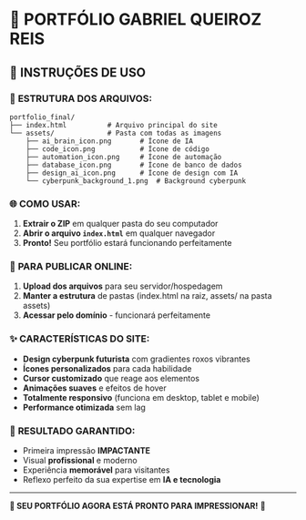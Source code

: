 # 📁 PORTFÓLIO GABRIEL QUEIROZ REIS

## 🚀 **INSTRUÇÕES DE USO**

### 📂 **ESTRUTURA DOS ARQUIVOS:**
```
portfolio_final/
├── index.html          # Arquivo principal do site
└── assets/             # Pasta com todas as imagens
    ├── ai_brain_icon.png       # Ícone de IA
    ├── code_icon.png           # Ícone de código
    ├── automation_icon.png     # Ícone de automação
    ├── database_icon.png       # Ícone de banco de dados
    ├── design_ai_icon.png      # Ícone de design com IA
    └── cyberpunk_background_1.png  # Background cyberpunk
```

### 🌐 **COMO USAR:**

1. **Extrair o ZIP** em qualquer pasta do seu computador
2. **Abrir o arquivo `index.html`** em qualquer navegador
3. **Pronto!** Seu portfólio estará funcionando perfeitamente

### 🚀 **PARA PUBLICAR ONLINE:**

1. **Upload dos arquivos** para seu servidor/hospedagem
2. **Manter a estrutura** de pastas (index.html na raiz, assets/ na pasta assets)
3. **Acessar pelo domínio** - funcionará perfeitamente

### ✨ **CARACTERÍSTICAS DO SITE:**

- **Design cyberpunk futurista** com gradientes roxos vibrantes
- **Ícones personalizados** para cada habilidade
- **Cursor customizado** que reage aos elementos
- **Animações suaves** e efeitos de hover
- **Totalmente responsivo** (funciona em desktop, tablet e mobile)
- **Performance otimizada** sem lag

### 🎯 **RESULTADO GARANTIDO:**
- Primeira impressão **IMPACTANTE**
- Visual **profissional** e moderno
- Experiência **memorável** para visitantes
- Reflexo perfeito da sua expertise em **IA e tecnologia**

---

**🎉 SEU PORTFÓLIO AGORA ESTÁ PRONTO PARA IMPRESSIONAR!** 🚀

